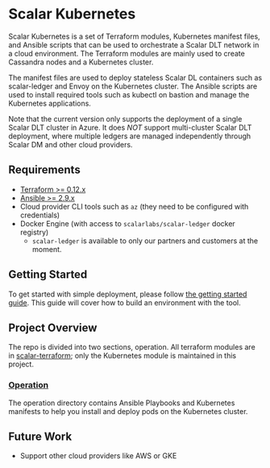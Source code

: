 # Scalar Kubernetes

Scalar Kubernetes is a set of Terraform modules, Kubernetes manifest files, and Ansible scripts that can be used to orchestrate a Scalar DLT network in a cloud environment. The Terraform modules are mainly used to create Cassandra nodes and a Kubernetes cluster.

The manifest files are used to deploy stateless Scalar DL containers such as scalar-ledger and Envoy on the Kubernetes cluster. The Ansible scripts are used to install required tools such as kubectl on bastion and manage the Kubernetes applications.

Note that the current version only supports the deployment of a single Scalar DLT cluster in Azure. It does *NOT* support multi-cluster Scalar DLT deployment, where multiple ledgers are managed independently through Scalar DM and other cloud providers.

## Requirements

* [Terraform >= 0.12.x](https://www.terraform.io/downloads.html)
* [Ansible >= 2.9.x](https://docs.ansible.com/ansible/latest/installation_guide/intro_installation.html)
* Cloud provider CLI tools such as `az` (they need to be configured with credentials)
* Docker Engine (with access to `scalarlabs/scalar-ledger` docker registry)
  * `scalar-ledger` is available to only our partners and customers at the moment.

## Getting Started

To get started with simple deployment, please follow [the getting started guide](docs/GettingStarted.md). This guide will cover how to build an environment with the tool.

## Project Overview

The repo is divided into two sections, operation. All terraform modules are in [scalar-terraform](https://github.com/scalar-labs/scalar-terraform); only the Kubernetes module is maintained in this project.

### [Operation](./operation)

The operation directory contains Ansible Playbooks and Kubernetes manifests to help you install and deploy pods on the Kubernetes cluster.

## Future Work

* Support other cloud providers like AWS or GKE
